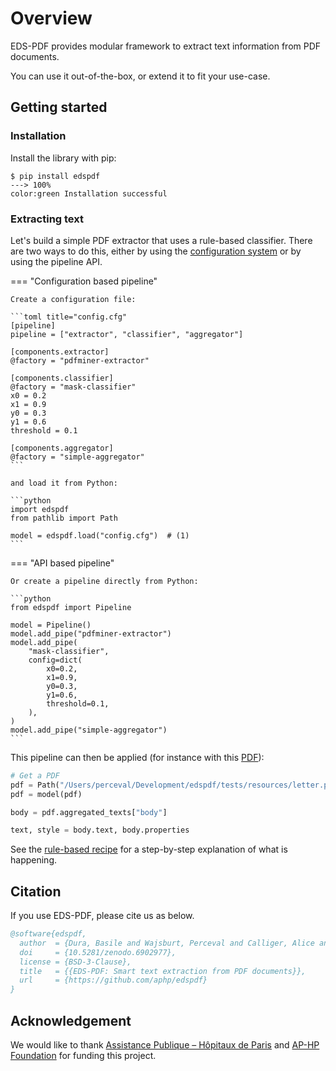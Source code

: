 # Overview

EDS-PDF provides modular framework to extract text information from PDF documents.

You can use it out-of-the-box, or extend it to fit your use-case.

## Getting started

### Installation

Install the library with pip:

<div class="termy">

```console
$ pip install edspdf
---> 100%
color:green Installation successful
```

</div>

### Extracting text

Let's build a simple PDF extractor that uses a rule-based classifier. There are two
ways to do this, either by using the [configuration system](#configuration) or by using
the pipeline API.

=== "Configuration based pipeline"

    Create a configuration file:

    ```toml title="config.cfg"
    [pipeline]
    pipeline = ["extractor", "classifier", "aggregator"]

    [components.extractor]
    @factory = "pdfminer-extractor"

    [components.classifier]
    @factory = "mask-classifier"
    x0 = 0.2
    x1 = 0.9
    y0 = 0.3
    y1 = 0.6
    threshold = 0.1

    [components.aggregator]
    @factory = "simple-aggregator"
    ```

    and load it from Python:

    ```python
    import edspdf
    from pathlib import Path

    model = edspdf.load("config.cfg")  # (1)
    ```

=== "API based pipeline"

    Or create a pipeline directly from Python:

    ```python
    from edspdf import Pipeline

    model = Pipeline()
    model.add_pipe("pdfminer-extractor")
    model.add_pipe(
        "mask-classifier",
        config=dict(
            x0=0.2,
            x1=0.9,
            y0=0.3,
            y1=0.6,
            threshold=0.1,
        ),
    )
    model.add_pipe("simple-aggregator")
    ```

This pipeline can then be applied (for instance with this [PDF](https://github.com/aphp/edspdf/raw/main/tests/resources/letter.pdf)):

```python
# Get a PDF
pdf = Path("/Users/perceval/Development/edspdf/tests/resources/letter.pdf").read_bytes()
pdf = model(pdf)

body = pdf.aggregated_texts["body"]

text, style = body.text, body.properties
```

See the [rule-based recipe](recipes/rule-based.md) for a step-by-step explanation of what is happening.

## Citation

If you use EDS-PDF, please cite us as below.

```bibtex
@software{edspdf,
  author  = {Dura, Basile and Wajsburt, Perceval and Calliger, Alice and Gérardin, Christel and Bey, Romain},
  doi     = {10.5281/zenodo.6902977},
  license = {BSD-3-Clause},
  title   = {{EDS-PDF: Smart text extraction from PDF documents}},
  url     = {https://github.com/aphp/edspdf}
}
```

## Acknowledgement

We would like to thank [Assistance Publique – Hôpitaux de Paris](https://www.aphp.fr/) and
[AP-HP Foundation](https://fondationrechercheaphp.fr/) for funding this project.
